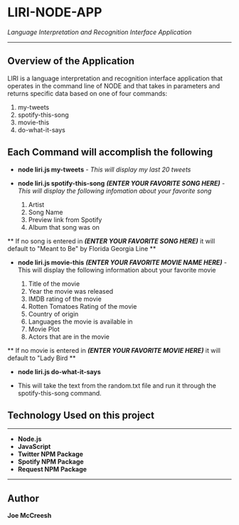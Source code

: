 # LIRI-NODE-APP  
*Language Interpretation and Recognition Interface Application*

----------

## Overview of the Application

LIRI is  a language interpretation and recognition interface application that operates in the command line of NODE and that takes in parameters and returns specific data based on one of four commands: 

1. my-tweets
2. spotify-this-song
3. movie-this
4. do-what-it-says

## Each Command will accomplish the following

- **node liri.js my-tweets** - *This will display my last 20 tweets*

- **node liri.js spotify-this-song**  ***(ENTER YOUR FAVORITE SONG HERE)*** - *This will display the following infomation about your favorite song*
	
	1. Artist
	2. Song Name
	3. Preview link from Spotify
	4. Album that song was on
	
** If no song is entered in ***(ENTER YOUR FAVORITE SONG HERE)*** it will default to "Meant to Be" by Florida Georgia Line **

- **node liri.js movie-this** ***(ENTER YOUR FAVORITE MOVIE NAME HERE)*** - This will display the following information about your favorite movie
		
	1. Title of the movie
	2. Year the movie was released
	3. IMDB rating of the movie
	4. Rotten Tomatoes Rating of the movie
	5. Country of origin
	6. Languages the movie is available in
	7. Movie Plot
	8. Actors that are in the movie
	
** If no movie is entered in ***(ENTER YOUR FAVORITE MOVIE HERE)*** it will default to "Lady Bird **



- **node liri.js do-what-it-says**

 - This will take the text from the random.txt file and run it through the spotify-this-song command.

## Technology Used on this project

----------


- **Node.js**
- **JavaScript**
- **Twitter NPM Package**
- **Spotify NPM Package**
- **Request NPM Package**


----------
## Author

**Joe McCreesh**
